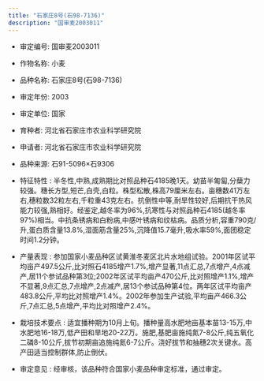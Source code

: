 ```yaml
---
title: "石家庄8号(石98-7136)"
description: "国审麦2003011"
---
```

* 审定编号:  国审麦2003011

*  作物名称:  小麦

*  品种名称:  石家庄8号(石98-7136)

*  审定年份:  2003

*  审定单位:  国家

* 育种者:  河北省石家庄市农业科学研究院

*  申请者:  河北省石家庄市农业科学研究院

*  品种来源:  石91-5096×石9306

*  特征特性 : 
半冬性,中熟,成熟期比对照品种石4185晚1天。幼苗半匍匐,分蘖力较强。穗长方型,短芒,白壳,白粒。株型松散,株高79厘米左右。亩穗数41万左右,穗粒数32粒左右,千粒重43克左右。抗倒性中等,耐旱性较好,后期抗干热风能力较强,熟相好。经鉴定,越冬率为96%,抗寒性与对照品种石4185(越冬率97%)相当。中抗条锈病和白粉病,中感叶锈病和纹枯病。品质分析,容重790克/升,蛋白质含量13.8%,湿面筋含量25%,沉降值15.7毫升,吸水率59%,面团稳定时间1.2分钟。
 
*  产量表现 : 
参加国家小麦品种区试黄淮冬麦区北片水地组试验。2001年区试平均亩产497.5公斤,比对照石4185增产1.7%,增产显著,11点汇总,7点增产,4点减产,居11个参试品种第3位;2002年区试平均亩产470公斤,比对照增产1.1%,增产不显著,9点汇总,7点增产,2点减产,居13个参试品种第4位。两年区试平均亩产483.8公斤,平均比对照增产1.4%。2002年参加生产试验,平均亩产466.3公斤,7点汇总,5点增产,平均比对照增产2.4%。

*  栽培技术要点 : 
适宜播种期为10月上旬。播种量高水肥地亩基本苗13-15万,中水肥地16-18万,低产田和旱地20-22万。施肥,基肥亩施纯氮7-8公斤,纯五氧化二磷8-10公斤,拔节初期亩追施纯氮6-7公斤。浇好拔节和抽穗2次关键水。高产田适当控制群体,防止倒伏。

*  审定意见 : 
经审核，该品种符合国家小麦品种审定标准，通过审定。
